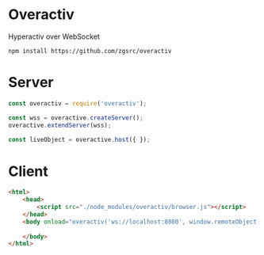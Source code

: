 # Overactiv
Hyperactiv over WebSocket

    npm install https://github.com/zgsrc/overactiv
    
# Server

```javascript
const overactiv = require('overactiv');

const wss = overactive.createServer();
overactive.extendServer(wss);

const liveObject = overactive.host({ });
```

# Client

```html
<html>
    <head>
        <script src="./node_modules/overactiv/browser.js"></script>
    </head>
    <body onload="overactiv('ws://localhost:8080', window.remoteObject = { })">
    
    </body>
</html>
```